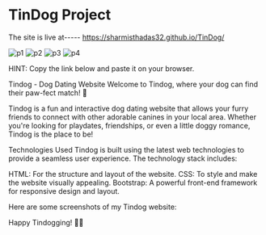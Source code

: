 # TinDog Project

The site is live at----- https://sharmisthadas32.github.io/TinDog/

![p1](https://github.com/SharmisthaDas32/TinDog/assets/91462857/8d5ef459-2afb-464f-b8ee-6714ce2804df)
![p2](https://github.com/SharmisthaDas32/TinDog/assets/91462857/46111045-d1cc-49a8-928a-e81254ff41f6)
![p3](https://github.com/SharmisthaDas32/TinDog/assets/91462857/a0e52a2e-b196-44f4-bd09-6c18738dbcf4)
![p4](https://github.com/SharmisthaDas32/TinDog/assets/91462857/bea614ca-a066-44a9-a237-fb028d45f075)


HINT: Copy the link below and paste it on your browser.

Tindog - Dog Dating Website
Welcome to Tindog, where your dog can find their paw-fect match! 🐾

Tindog is a fun and interactive dog dating website that allows your furry friends to connect with other adorable canines in your local area. Whether you're looking for playdates, friendships, or even a little doggy romance, Tindog is the place to be!

Technologies Used
Tindog is built using the latest web technologies to provide a seamless user experience. The technology stack includes:

HTML: For the structure and layout of the website.
CSS: To style and make the website visually appealing.
Bootstrap: A powerful front-end framework for responsive design and layout.

Here are some screenshots of my Tindog website:

Happy Tindogging! 🐶💕

